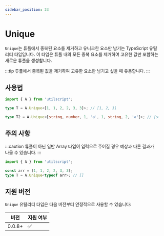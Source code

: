 ```yaml
---
sidebar_position: 23
---
```


# Unique

`Unique`는 튜플에서 중복된 요소를 제거하고 유니크한 요소만 남기는 TypeScript 유틸리티 타입입니다. 이 타입은 튜플 내의 모든 중복 요소를 제거하여 고유한 값만 포함하는 새로운 튜플을 생성합니다.

:::tip
튜플에서 중복된 값을 제거하여 고유한 요소만 남기고 싶을 때 유용합니다.
:::

## 사용법

```ts
import { A } from 'utilscript';

type T = A.Unique<[1, 1, 2, 2, 3, 3]>; // [1, 2, 3]

type T2 = A.Unique<[string, number, 1, 'a', 1, string, 2, 'a']>; // [string, number, 1, "a", 2]
```

## 주의 사항

:::caution
튜플이 아닌 일반 Array 타입이 입력으로 주어질 경우 예상과 다른 결과가 나올 수 있습니다.
:::

```ts
import { A } from 'utilscript';

const arr = [1, 1, 2, 2, 3, 3];
type T = A.Unique<typeof arr>; // []
```

## 지원 버전

`Unique` 유틸리티 타입은 다음 버전부터 안정적으로 사용할 수 있습니다:

| 버전   | 지원 여부 |
| ------ | --------- |
| 0.0.8+ | ✅        |
